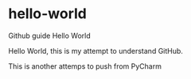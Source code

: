# hello-world
Github guide Hello World

Hello World, this is my attempt to understand GitHub.

This is another attemps to push from PyCharm